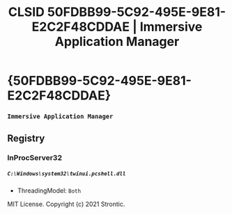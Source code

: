 ﻿---
title: "CLSID 50FDBB99-5C92-495E-9E81-E2C2F48CDDAE | Immersive Application Manager"
excerpt: What is COM-Object CLSID 50FDBB99-5C92-495E-9E81-E2C2F48CDDAE?
---

# {50FDBB99-5C92-495E-9E81-E2C2F48CDDAE}

### `Immersive Application Manager`

## Registry


### InProcServer32

##### `C:\Windows\system32\twinui.pcshell.dll`
* ThreadingModel: `Both`

MIT License. Copyright (c) 2021 Strontic.


